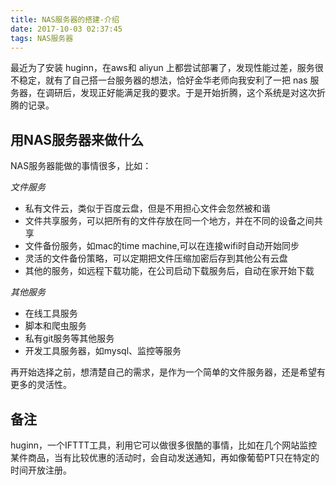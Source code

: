 ```yaml
---
title: NAS服务器的搭建-介绍
date: 2017-10-03 02:37:45
tags: NAS服务器
---
```

最近为了安装 huginn，在aws和 aliyun 上都尝试部署了，发现性能过差，服务很不稳定，就有了自己搭一台服务器的想法，恰好金华老师向我安利了一把 nas 服务器，在调研后，发现正好能满足我的要求。于是开始折腾，这个系统是对这次折腾的记录。

## 用NAS服务器来做什么
NAS服务器能做的事情很多，比如：

*文件服务*

* 私有文件云，类似于百度云盘，但是不用担心文件会忽然被和谐
* 文件共享服务，可以把所有的文件存放在同一个地方，并在不同的设备之间共享
* 文件备份服务，如mac的time machine,可以在连接wifi时自动开始同步
* 灵活的文件备份策略，可以定期把文件压缩加密后存到其他公有云盘
* 其他的服务，如远程下载功能，在公司启动下载服务后，自动在家开始下载

*其他服务*

* 在线工具服务
* 脚本和爬虫服务
* 私有git服务等其他服务
* 开发工具服务器，如mysql、监控等服务

再开始选择之前，想清楚自己的需求，是作为一个简单的文件服务器，还是希望有更多的灵活性。



## 备注

huginn，一个IFTTT工具，利用它可以做很多很酷的事情，比如在几个网站监控某件商品，当有比较优惠的活动时，会自动发送通知，再如像葡萄PT只在特定的时间开放注册。





